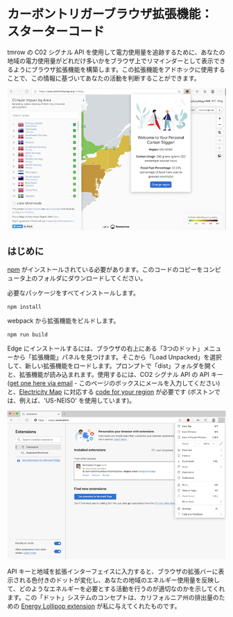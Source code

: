 # カーボントリガーブラウザ拡張機能： スターターコード

tmrow の C02 シグナル API を使用して電力使用量を追跡するために、あなたの地域の電力使用量がどれだけ多いかをブラウザ上でリマインダーとして表示できるようにブラウザ拡張機能を構築します。この拡張機能をアドホックに使用することで、この情報に基づいてあなたの活動を判断することができます。

![extension screenshot](../../extension-screenshot.png)

## はじめに

[npm](https://npmjs.com) がインストールされている必要があります。このコードのコピーをコンピュータ上のフォルダにダウンロードしてください。

必要なパッケージをすべてインストールします。

```
npm install
```

webpack から拡張機能をビルドします。

```
npm run build
```

Edge にインストールするには、ブラウザの右上にある「3つのドット」メニューから「拡張機能」パネルを見つけます。そこから「Load Unpacked」を選択して、新しい拡張機能をロードします。プロンプトで「dist」フォルダを開くと、拡張機能が読み込まれます。使用するには、CO2 シグナル API の API キー ([get one here via email](https://www.co2signal.com/) - このページのボックスにメールを入力してください) と、[Electricity Map](https://www.electricitymap.org/map) に対応する [code for your region](http://api.electricitymap.org/v3/zones) が必要です (ボストンでは、例えば、'US-NEISO' を使用しています)。

![installing](../../install-on-edge.png)

API キーと地域を拡張インターフェイスに入力すると、ブラウザの拡張バーに表示される色付きのドットが変化し、あなたの地域のエネルギー使用量を反映して、どのようなエネルギーを必要とする活動を行うのが適切なのかを示してくれます。この「ドット」システムのコンセプトは、カリフォルニア州の排出量のための [Energy Lollipop extension](https://energylollipop.com/) が私に与えてくれたものです。

